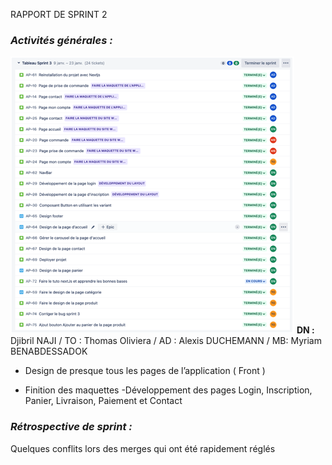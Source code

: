 RAPPORT DE SPRINT 2

### *Activités générales :*

![Trello sprint 3](img/trello-sprint-3.png)
**DN :** Djibril NAJI / TO : Thomas Oliviera / AD : Alexis DUCHEMANN / MB: Myriam BENABDESSADOK

- Design de presque tous les pages de l’application ( Front )


- Finition des maquettes
  -Développement des pages Login, Inscription, Panier, Livraison, Paiement et Contact

### *Rétrospective de sprint :*

Quelques conflits lors des merges qui ont été rapidement réglés